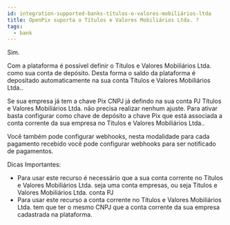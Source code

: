 ```yaml
---
id: integration-supported-banks-títulos-e-valores-mobiliários-ltda
title: OpenPix suporta o Títulos e Valores Mobiliários Ltda. ?
tags:
  - bank
---
```


Sim.

Com a plataforma é possível definir o Títulos e Valores Mobiliários Ltda. como sua conta de depósito. Desta forma o saldo da plataforma é depositado automaticamente na sua conta Títulos e Valores Mobiliários Ltda..

Se sua empresa já tem a chave Pix CNPJ já defindo na sua conta PJ Títulos e Valores Mobiliários Ltda. não precisa realizar nenhum ajuste. Para ativar basta configurar como chave de depósito a chave Pix que está associada a conta corrente da sua empresa no Títulos e Valores Mobiliários Ltda..

Você também pode configurar webhooks, nesta modalidade para cada pagamento recebido você pode configurar webhooks para ser notificado de pagamentos.

Dicas Importantes:

- Para usar este recurso é necessário que a sua conta corrente no Títulos e Valores Mobiliários Ltda. seja uma conta empresas, ou seja Títulos e Valores Mobiliários Ltda. conta PJ
- Para usar este recurso a conta corrente no Títulos e Valores Mobiliários Ltda. tem que ter o mesmo CNPJ que a conta corrente da sua empresa cadastrada na plataforma.
